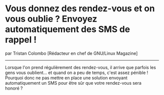 # Vous donnez des rendez-vous et on vous oublie ? Envoyez automatiquement des SMS de rappel !
par Tristan Colombo [Rédacteur en chef de GNU/Linux Magazine]

---

Lorsque l'on prend régulièrement des rendez-vous, il arrive que parfois les gens vous oublient... et quand on a peu de temps, c'est assez pénible ! Pourquoi donc ne pas mettre en place une solution envoyant automatiquement un SMS pour être sûr que votre rendez-vous sera honoré ?
